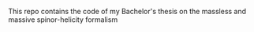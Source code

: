 This repo contains the code of my Bachelor's thesis on the massless and massive spinor-helicity formalism
